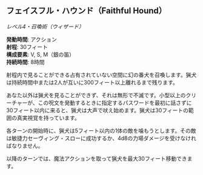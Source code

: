 ## フェイスフル・ハウンド（Faithful Hound）
*レベル4・召喚術（ウィザード）*

**発動時間**: アクション  
**射程**: 30フィート  
**構成要素**: V, S, M（銀の笛）  
**持続時間**: 8時間

射程内で見ることができる占有されていない空間に幻の番犬を召喚します。猟犬は持続時間中または2人が互いに300フィート以上離れるまで残ります。

あなた以外は猟犬を見ることができず、それは無形で不滅です。小型以上のクリーチャーが、この呪文を発動するときに指定するパスワードを最初に話さずに30フィート以内に来ると、猟犬は大声で吠え始めます。猟犬は30フィートの範囲の真実視覚を持っています。

各ターンの開始時に、猟犬は5フィート以内の1体の敵を噛もうとします。その敵は敏捷力セーヴィング・スローに成功するか、4d8の力場ダメージを受けなければなりません。

以降のターンでは、魔法アクションを取って猟犬を最大30フィート移動できます。